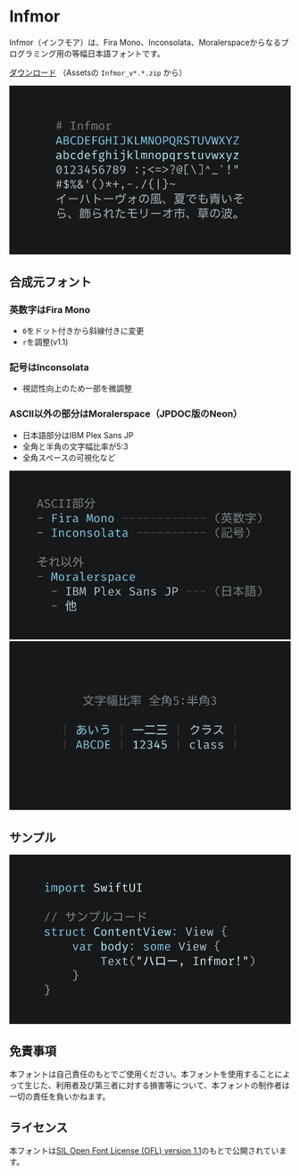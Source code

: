 # Infmor

Infmor（インフモア）は、Fira Mono、Inconsolata、Moralerspaceからなるプログラミング用の等幅日本語フォントです。

[ダウンロード](https://github.com/2n/infmor/releases) （Assetsの `Infmor_v*.*.zip` から）

![test](images/readme-1.png)

## 合成元フォント

### 英数字はFira Mono

- `0`をドット付きから斜線付きに変更
- `r`を調整(v1.1)

### 記号はInconsolata

- 視認性向上のため一部を微調整

### ASCII以外の部分はMoralerspace（JPDOC版のNeon）

- 日本語部分はIBM Plex Sans JP
- 全角と半角の文字幅比率が5:3
- 全角スペースの可視化など

![test](images/readme-2.png)
![test](images/readme-3.png)

## サンプル

![test](images/readme-4.png)

## 免責事項

本フォントは自己責任のもとでご使用ください。本フォントを使用することによって生じた、利用者及び第三者に対する損害等について、本フォントの制作者は一切の責任を負いかねます。

## ライセンス

本フォントは[SIL Open Font License (OFL) version 1.1](https://openfontlicense.org)のもとで公開されています。
